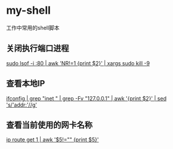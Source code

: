 # my-shell
工作中常用的shell脚本

## 关闭执行端口进程

[sudo lsof -i :80 | awk 'NR!=1 {print $2}' | xargs sudo kill -9](关闭指定端口进程.sh)

## 查看本地IP

[ifconfig | grep "inet " | grep -Fv "127.0.0.1" | awk '{print $2}' | sed 's/'addr:'//g'](查看IP.sh)

## 查看当前使用的网卡名称

[ip route get 1 | awk '$5!="" {print $5}'](查看网卡名称.sh)